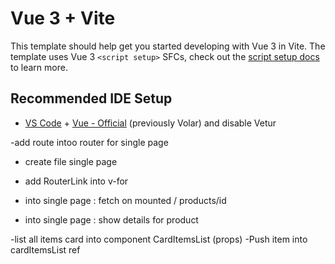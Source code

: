 # Vue 3 + Vite

This template should help get you started developing with Vue 3 in Vite. The template uses Vue 3 `<script setup>` SFCs, check out the [script setup docs](https://v3.vuejs.org/api/sfc-script-setup.html#sfc-script-setup) to learn more.

## Recommended IDE Setup

- [VS Code](https://code.visualstudio.com/) + [Vue - Official](https://marketplace.visualstudio.com/items?itemName=Vue.volar) (previously Volar) and disable Vetur

-add route intoo router for single page

- create file single page
- add RouterLink into v-for
- into single page : fetch on mounted / products/id

- into single page : show details for product

-list all items card into component CardItemsList (props)
-Push item into cardItemsList ref
